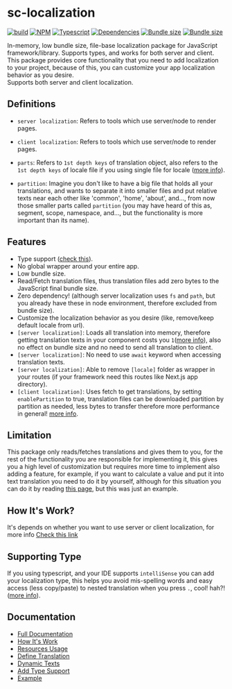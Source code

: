# sc-localization

[![build](https://img.shields.io/github/actions/workflow/status/cherali/localization/release_package.yml?logo=github&style=flat-square)](https://www.npmjs.com/package/sc-localization "build")
[![NPM](https://img.shields.io/npm/v/sc-localization?color=cb3837&label=NPM&style=flat-square)](https://www.npmjs.com/package/sc-localization "Current npm version.")
[![Typescript](https://img.shields.io/github/package-json/dependency-version/cherali/localization/dev/typescript?logo=typescript&logoColor=white&color=3178C6&label=Typescript&style=flat-square)](https://www.npmjs.com/package/typescript "Typescript version.")
[![Dependencies](https://img.shields.io/badge/Dependencies-0-orange?&style=flat-square)](https://www.npmjs.com/package/sc-localization "Dependencies")
[![Bundle size](<https://img.shields.io/badge/Server_(gzip)-1.1_KB-7F27FF?&style=flat-square>)](https://www.npmjs.com/package/sc-localization "Server Localization Bundle Size")
[![Bundle size](<https://img.shields.io/badge/Client_(gzip)-1.2_KB-7F27FF?&style=flat-square>)](https://www.npmjs.com/package/sc-localization "Client Localization Bundle Size")

In-memory, low bundle size, file-base localization package for JavaScript framework/library. Supports types, and works for both server and client. <br>
This package provides core functionality that you need to add localization to your project, because of this, you can customize your app localization behavior as you desire. <br>
Supports both server and client localization.

## Definitions

- `server localization`: Refers to tools which use server/node to render pages.
- `client localization`: Refers to tools which use server/node to render pages.

- `parts`: Refers to `1st depth keys` of translation object, also refers to the `1st depth keys` of locale file if you using single file for locale ([more info](./markdown/define-translation.md)).
- `partition`: Imagine you don't like to have a big file that holds all your translations, and wants to separate it into smaller files and put relative texts near each other like 'common', 'home', 'about', and..., from now those smaller parts called `partition` (you may have heard of this as, segment, scope, namespace, and..., but the functionality is more important than its name).

## Features

- Type support ([check this](#supporting-type)).
- No global wrapper around your entire app.
- Low bundle size.
- Read/Fetch translation files, thus translation files add zero bytes to the JavaScript final bundle size.
- Zero dependency! (although server localization uses `fs` and `path`, but you already have these in node environment, therefore excluded from bundle size).
- Customize the localization behavior as you desire (like, remove/keep default locale from url).
- `[server localization]`: Loads all translation into memory, therefore getting translation texts in your component costs you `1`([more info](./markdown/resources.md)), also no effect on bundle size and no need to send all translation to client.
- `[server localization]`: No need to use `await` keyword when accessing translation texts.
- `[server localization]`: Able to remove `[locale]` folder as wrapper in your routes (if your framework need this routes like Next.js app directory).
- `[client localization]`: Uses fetch to get translations, by setting `enablePartition` to true, translation files can be downloaded partition by partition as needed, less bytes to transfer therefore more performance in general! [more info](/markdown/resources.md#notes).

## Limitation

This package only reads/fetches translations and gives them to you, for the rest of the functionality you are responsible for implementing it, this gives you a high level of customization but requires more time to implement also adding a feature, for example, if you want to calculate a value and put it into text translation you need to do it by yourself, although for this situation you can do it by reading [this page](./markdown/dynamic-text.md), but this was just an example.

## How It's Work?

It's depends on whether you want to use server or client localization, for more info [Check this link](./markdown/how-works.md)

## Supporting Type

If you using typescript, and your IDE supports `intelliSense` you can add your localization type, this helps you avoid mis-spelling words and easy access (less copy/paste) to nested translation when you press `.`, cool! hah?! ([more info](./markdown/add-type-support.md)).

## Documentation

- [Full Documentation](./docs/index.md)
- [How It's Work](./markdown/how-works.md)
- [Resources Usage](./markdown/resources.md)
- [Define Translation](./markdown/define-translation.md)
- [Dynamic Texts](./markdown/dynamic-text.md)
- [Add Type Support](./markdown/add-type-support.md)
- [Example](./markdown/examples/example.md)

